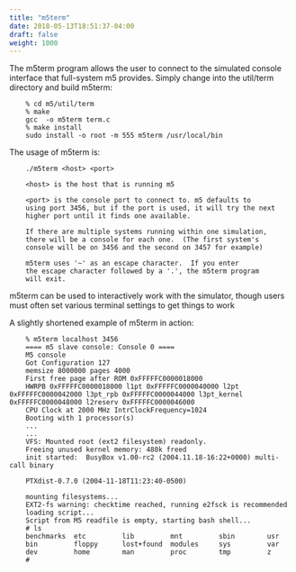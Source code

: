 ```yaml
---
title: "m5term"
date: 2018-05-13T18:51:37-04:00
draft: false
weight: 1000
---
```


The m5term program allows the user to connect to the simulated console
interface that full-system m5 provides. Simply change into the util/term
directory and build m5term:

```
    % cd m5/util/term
    % make
    gcc  -o m5term term.c
    % make install
    sudo install -o root -m 555 m5term /usr/local/bin
```

The usage of m5term is:

```
    ./m5term <host> <port>

    <host> is the host that is running m5

    <port> is the console port to connect to. m5 defaults to
    using port 3456, but if the port is used, it will try the next
    higher port until it finds one available.

    If there are multiple systems running within one simulation,
    there will be a console for each one.  (The first system's
    console will be on 3456 and the second on 3457 for example)

    m5term uses '~' as an escape character.  If you enter
    the escape character followed by a '.', the m5term program
    will exit.
```

m5term can be used to interactively work with the simulator, though
users must often set various terminal settings to get things to work

A slightly shortened example of m5term in action:

```
    % m5term localhost 3456
    ==== m5 slave console: Console 0 ====
    M5 console
    Got Configuration 127
    memsize 8000000 pages 4000
    First free page after ROM 0xFFFFFC0000018000
    HWRPB 0xFFFFFC0000018000 l1pt 0xFFFFFC0000040000 l2pt 0xFFFFFC0000042000 l3pt_rpb 0xFFFFFC0000044000 l3pt_kernel 0xFFFFFC0000048000 l2reserv 0xFFFFFC0000046000
    CPU Clock at 2000 MHz IntrClockFrequency=1024
    Booting with 1 processor(s)
    ...
    ...
    VFS: Mounted root (ext2 filesystem) readonly.
    Freeing unused kernel memory: 480k freed
    init started:  BusyBox v1.00-rc2 (2004.11.18-16:22+0000) multi-call binary

    PTXdist-0.7.0 (2004-11-18T11:23:40-0500)

    mounting filesystems...
    EXT2-fs warning: checktime reached, running e2fsck is recommended
    loading script...
    Script from M5 readfile is empty, starting bash shell...
    # ls
    benchmarks  etc         lib         mnt         sbin        usr
    bin         floppy      lost+found  modules     sys         var
    dev         home        man         proc        tmp         z
    #
```


